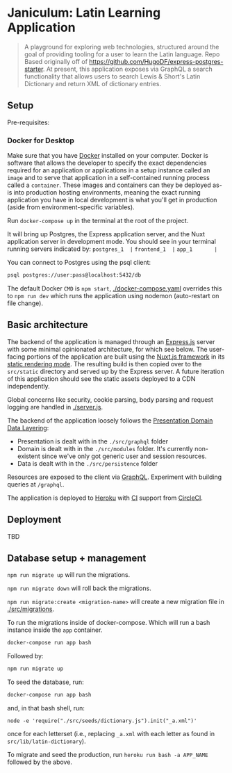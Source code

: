 # Janiculum: Latin Learning Application

> A playground for exploring web technologies, structured around the goal of providing tooling for a user to learn the Latin language. Repo Based originally off of https://github.com/HugoDF/express-postgres-starter. At present, this application exposes via GraphQL a search functionality that allows users to search Lewis & Short's Latin Dictionary and return XML of dictionary entries.

## Setup

Pre-requisites:

### Docker for Desktop
Make sure that you have [Docker](https://www.docker.com/products/docker-desktop) installed on your computer. Docker is software that allows the developer to specify the exact dependencies required for an application or applications in a setup instance called an `image` and to serve that application in a self-contained running process called a `container`. These images and containers can they be deployed as-is into production hosting environments, meaning the exact running application you have in local development is what you'll get in production (aside from environment-specific variables).

Run `docker-compose up` in the terminal at the root of the project.

It will bring up Postgres, the Express application server, and the Nuxt application server in development mode. You should see in your terminal running servers indicated by:
`postgres_1  |`
`frontend_1  |`
`app_1       |`

You can connect to Postgres using the psql client:

```sh
psql postgres://user:pass@localhost:5432/db
```

The default Docker `CMD` is `npm start`, [./docker-compose.yaml](./docker-compose.yaml) overrides this to `npm run dev` which runs the application using nodemon (auto-restart on file change).

## Basic architecture

The backend of the application is managed through an [Express.js](https://expressjs.com/) server with some minimal opinionated architecture, for which see below. The user-facing portions of the application are built using the [Nuxt.js framework](https://nuxtjs.org/) in its [static rendering mode](https://nuxtjs.org/guide/commands#static-generated-deployment-pre-rendered-). The resulting build is then copied over to the `src/static` directory and served up by the Express server. A future iteration of this application should see the static assets deployed to a CDN independently.

Global concerns like security, cookie parsing, body parsing and request logging are handled in [./server.js](./server.js).

The backend of the application loosely follows the [Presentation Domain Data Layering](https://www.martinfowler.com/bliki/PresentationDomainDataLayering.html):

- Presentation is dealt with in the `./src/graphql` folder
- Domain is dealt with in the `./src/modules` folder. It's currently non-existent since we've only got generic user and session resources.
- Data is dealt with in the `./src/persistence` folder

Resources are exposed to the client via [GraphQL](https://developer.github.com/v4/). Experiment with building queries at `/graphql`.

The application is deployed to [Heroku](www.heroku.com) with [CI](https://codeship.com/continuous-integration-essentials) support from [CircleCI](www.circleci.com).

## Deployment
TBD

## Database setup + management

`npm run migrate up` will run the migrations.

`npm run migrate down` will roll back the migrations.

`npm run migrate:create <migration-name>`  will create a new migration file in [./src/migrations](./src/migrations).

To run the migrations inside of docker-compose. Which will run a bash instance inside the `app` container.
```sh
docker-compose run app bash
```

Followed by:
```sh
npm run migrate up
```

To seed the database, run:
```sh
docker-compose run app bash
```

and, in that bash shell, run:
```
node -e 'require("./src/seeds/dictionary.js").init("_a.xml")'
```

once for each letterset (i.e., replacing `_a.xml` with each letter as found in `src/lib/latin-dictionary`).

To migrate and seed the production, run `heroku run bash -a APP_NAME` followed by the above.
